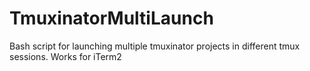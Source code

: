 # TmuxinatorMultiLaunch
Bash script for launching multiple tmuxinator projects in different tmux sessions. Works for iTerm2
